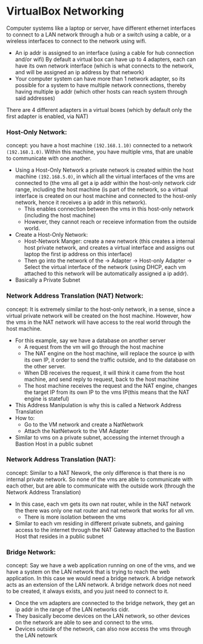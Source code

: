 <h1>VirtualBox Networking</h1>
 

Computer systems like a laptop or server, have different ethernet interfaces to connect to a LAN network through a hub or a switch using a cable, or a wireless interfaces to connect to the network using wifi.
  - An ip addr is assigned to an interface (using a cable for hub connection and/or wifi)
By default a virtual box can have up to 4 adapters, each can have its own network interface (which is what connects to the network, and will be assigned an ip address by that network)
  - Your computer system can have more than 1 network adapter, so its possible for a system to have multiple network connections, thereby having multiple ip addr (which other hosts can reach system through said addresses)

There are 4 different adapters in a virtual boxes (which by default only the first adapter is enabled, via NAT)

<h3>Host-Only Network:</h3> 
 
  concept: you have a host machine `(192.168.1.10)` connected to a network `(192.168.1.0)`. Within this machine, you have multiple vms, that are unable to communicate with one another. 
  * Using a Host-Only Network a private network is created within the host machine `(192.168.5.0)`, in which all the virtual interfaces of the vms are connected to (the vms all get a ip addr within the host-only network cidr range, including the host machine (is part of the network, so a virtual interface is created on our host machine and connected to the host-only network, hence it receives a ip addr in this network). 
    - This enables connection between the vms in this host-only network (including the host machine)
    - However, they cannot reach or receieve information from the outside world. 
  * Create a Host-Only Network:
    - Host-Network Manger: create a new network (this creates a internal host private network, and creates a virtual interface and assigns out laptop the first ip address on this interface)
    - Then go into the network of the -> Adapter -> Host-only Adapter -> Select the virtual interface of the network (using DHCP, each vm attached to this network will be automatically assigned a ip addr). 
  * Basically a Private Subnet

<h3>Network Address Translation (NAT) Network:</h3>
 
  concept: It is extremely similar to the host-only network, in a sense, since a virtual private network will be created on the host machine. However, how the vms in the NAT network will have access to the real world through the host machine.
  * For this example, say we have a database on another server
    - A request from the vm will go through the host machine
    - The NAT engine on the host machine, will replace the source ip with its own IP, it order to send the traffic outside, and to the database on the other server.
    - When DB receives the request, it will think it came from the host machine, and send reply to request, back to the host machine
    - The host machine receives the request and the NAT engine, changes the target IP from its own IP to the vms IP(this means that the NAT engine is stateful)
  * This Address Manipulation is why this is called a Network Address Translation
  * How to:
    - Go to the VM network and create a NatNetwork 
    - Attach the NatNetwork to the VM Adapter
  * Similar to vms on a private subnet, accessing the internet through a Bastion Host in a public subnet

<h3>Network Address Translation (NAT):</h3>
 
   concept: Similar to a NAT Nework, the only difference is that there is no internal private network. So none of the vms are able to communicate with each other, but are able to communicate with the outside work (through the Network Address Translation)
   * In this case, each vm gets its own nat router, while in the NAT network the there was only one nat router and nat network that works for all vm.
     - There is more isolation between the vms 
   * Similar to each vm residing in different private subnets, and gaining access to the internet through the NAT Gateway attached to the Bastion Host that resides in a public subnet

<h3>Bridge Network:</h3>
 
   concept: Say we have a web application running on one of the vms, and we have a system on the LAN network that is trying to reach the web application. In this case we would need a bridge network. A bridge network acts as an extension of the LAN network. A bridge network does not need to be created, it always exists, and you just need to connect to it. 
   * Once the vm adapters are connected to the bridge network, they get an ip addr in the range of the LAN networks cidr.
   * They basically become devices on the LAN network, so other devices on the network are able to see and connect to the vms.
   * Devices outside of the network, can also now access the vms through the LAN netowrk
